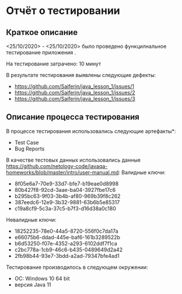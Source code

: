 # Отчёт о тестировании <KeyValidator>

## Краткое описание

<25/10/2020> - <25/10/2020> было проведено функцилнальное тестирование приложения <KeyValidator>.

На тестирование затрачено: 10 минут

В результате тестирования выявлены следующие дефекты:
* https://github.com/Saiferin/java_lesson_1/issues/1
* https://github.com/Saiferin/java_lesson_1/issues/2
* https://github.com/Saiferin/java_lesson_1/issues/3

## Описание процесса тестирования

В процессе тестирования использовались следующие артефакты*:
* Test Case
* Bug Reports


В качестве тестовых данных использовались данные https://github.com/netology-code/javaqa-homeworks/blob/master/intro/user-manual.md:
Валидные ключи:
* 8f05e6a7-70e9-33d7-bfe7-b19eae0d8998
* 80b427f8-92cd-3aae-ba04-3927fbe17c6
* b295bc63-9f03-3b4b-af80-969b39f8c262
* 387eedc6-12e9-3b32-9881-63b6b5e85317
* c19a8cf9-5c3a-37c5-b7f3-d16d38a0c180

Невалидные ключи:
* 18252235-78e0-44a5-8720-556f0c7da17a
* e66075b6-ddad-445e-baf6-161b3289522b
* b6d53250-f07e-4352-a293-6102ddf7f1ca
* c2bc778a-1cb9-46c6-b435-0489649d2a42
* 2fb98b44-93e7-3bdd-a2ad-79347bfe4ad1

Тестирование производилось в следующем окружении:
* ОС: Windows 10 64 bit
* версия Java 11


